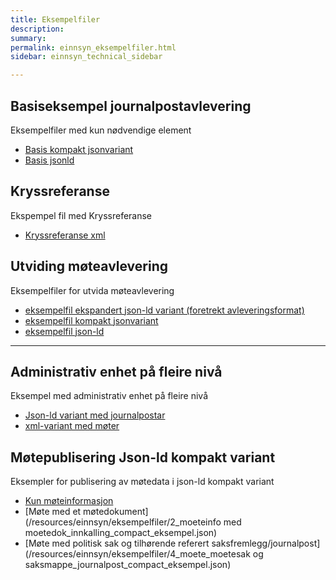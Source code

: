 ```yaml
---
title: Eksempelfiler
description:
summary:
permalink: einnsyn_eksempelfiler.html
sidebar: einnsyn_technical_sidebar

---
```


## Basiseksempel journalpostavlevering
Eksempelfiler med kun nødvendige element
* [Basis kompakt jsonvariant](/resources/einnsyn/eksempelfiler/basisfil_journalavlevering_jsonformat.jsonld)
* [Basis jsonld](/resources/einnsyn/eksempelfiler/basisfil_journalavlevering_kompaktformat.jsonld)

## Kryssreferanse
Ekspempel fil med Kryssreferanse
* [Kryssreferanse xml](/resources/einnsyn/eksempelfiler/kryssreferanse.xml)


## Utviding møteavlevering
Eksempelfiler for utvida møteavlevering
* [eksempelfil ekspandert json-ld variant (foretrekt avleveringsformat)](/resources/einnsyn/eksempelfiler/eksempel-utvidelse-moetedata-ekspandert.jsonld)
* [eksempelfil kompakt jsonvariant](/resources/einnsyn/eksempelfiler/eksempel-utvidelse-moetedata-jsonvariant.jsonld)
* [eksempelfil json-ld](/resources/einnsyn/eksempelfiler/eksempel-utvidelse-moetedata-kompakt.jsonld)

---
## Administrativ enhet på fleire nivå
Eksempel med administrativ enhet på fleire nivå
* [Json-ld variant med journalpostar](/resources/einnsyn/eksempelfiler/fleireAdmEnheter.jsonld)
* [xml-variant med møter](/resources/einnsyn/eksempelfiler/moetemappe2-admenhet.xml)

## Møtepublisering Json-ld kompakt variant
Eksempler for publisering av møtedata i json-ld kompakt variant
* [Kun møteinformasjon](/resources/einnsyn/eksempelfiler/1_moeteinfo_compact_eksempel.json)
* [Møte med et møtedokument](/resources/einnsyn/eksempelfiler/2_moeteinfo med moetedok_innkalling_compact_eksempel.json)
* [Møte med politisk sak og tilhørende referert saksfremlegg/journalpost](/resources/einnsyn/eksempelfiler/4_moete_moetesak og saksmappe_journalpost_compact_eksempel.json)